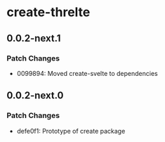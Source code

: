 # create-threlte

## 0.0.2-next.1

### Patch Changes

- 0099894: Moved create-svelte to dependencies

## 0.0.2-next.0

### Patch Changes

- defe0f1: Prototype of create package
